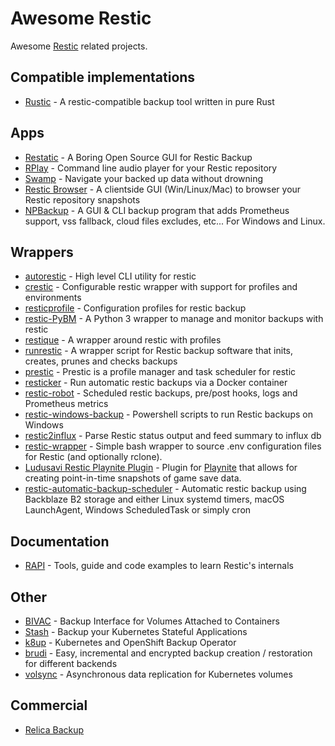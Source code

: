 # Awesome Restic

Awesome [Restic](https://restic.net) related projects.

## Compatible implementations

* [Rustic](https://github.com/rustic-rs/rustic) - A restic-compatible backup tool written in pure Rust 

## Apps

* [Restatic](https://github.com/Mebus/restatic) - A Boring Open Source GUI for Restic Backup
* [RPlay](https://github.com/rubiojr/rplay) - Command line audio player for your Restic repository
* [Swamp](https://github.com/swampapp/swamp) - Navigate your backed up data without drowning
* [Restic Browser](https://github.com/emuell/restic-browser) - A clientside GUI (Win/Linux/Mac) to browser your Restic repository snapshots
* [NPBackup](https://github.com/netinvent/npbackup) - A GUI & CLI backup program that adds Prometheus support, vss fallback, cloud files excludes, etc... For Windows and Linux.

## Wrappers

* [autorestic](https://github.com/cupcakearmy/autorestic) - High level CLI utility for restic 
* [crestic](https://github.com/nils-werner/crestic) - Configurable restic wrapper with support for profiles and environments
* [resticprofile](https://github.com/creativeprojects/resticprofile) - Configuration profiles for restic backup 
* [restic-PyBM](https://github.com/sephiroth1395/restic-PyBM) - A Python 3 wrapper to manage and monitor backups with restic 
* [restique](https://github.com/maxkueng/restique) - A wrapper around restic with profiles 
* [runrestic](https://github.com/sinnwerkstatt/runrestic) - A wrapper script for Restic backup software that inits, creates, prunes and checks backups 
* [prestic](https://github.com/ducalex/prestic) - Prestic is a profile manager and task scheduler for restic
* [resticker](https://github.com/djmaze/resticker) - Run automatic restic backups via a Docker container
* [restic-robot](https://github.com/Southclaws/restic-robot) - Scheduled restic backups, pre/post hooks, logs and Prometheus metrics
* [restic-windows-backup](https://github.com/kmwoley/restic-windows-backup) - Powershell scripts to run Restic backups on Windows
* [restic2influx](https://github.com/hn/restic2influx) - Parse Restic status output and feed summary to influx db
* [restic-wrapper](https://github.com/peterrus/restic-wrapper) - Simple bash wrapper to source .env configuration files for Restic (and optionally rclone).
* [Ludusavi Restic Playnite Plugin](https://github.com/sharkusmanch/playnite-ludusavi-restic) - Plugin for [Playnite](https://playnite.link) that allows for creating point-in-time snapshots of game save data.
* [restic-automatic-backup-scheduler](https://github.com/erikw/restic-automatic-backup-scheduler) - Automatic restic backup using Backblaze B2 storage and either Linux systemd timers, macOS LaunchAgent, Windows ScheduledTask or simply cron

## Documentation

* [RAPI](https://github.com/rubiojr/rapi) - Tools, guide and code examples to learn Restic's internals

## Other

* [BIVAC](https://github.com/camptocamp/bivac) - Backup Interface for Volumes Attached to Containers
* [Stash](https://github.com/stashed/stash) - Backup your Kubernetes Stateful Applications
* [k8up](https://github.com/vshn/k8up) - Kubernetes and OpenShift Backup Operator 
* [brudi](https://github.com/mittwald/brudi) - Easy, incremental and encrypted backup creation / restoration for different backends
* [volsync](https://github.com/backube/volsync) - Asynchronous data replication for Kubernetes volumes

## Commercial

* [Relica Backup](https://relicabackup.com)
